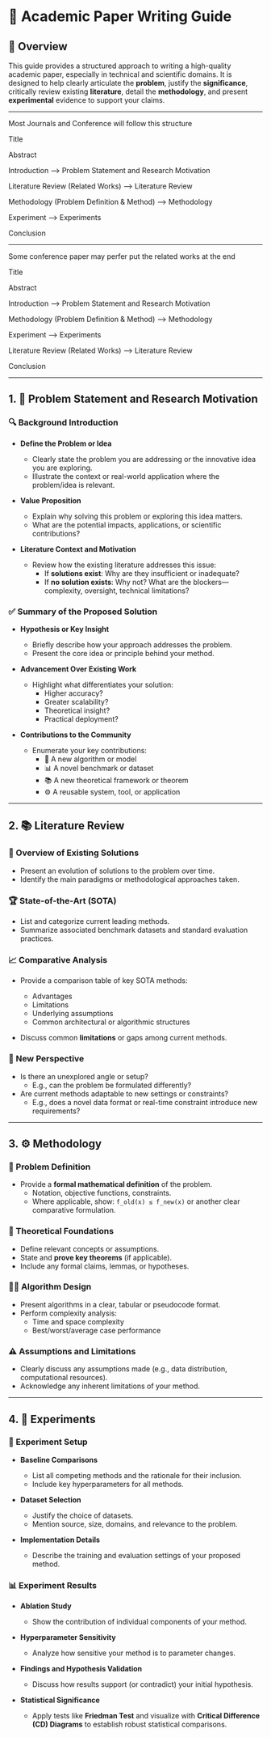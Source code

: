 # 📝 Academic Paper Writing Guide

## 📌 Overview

This guide provides a structured approach to writing a high-quality academic paper, especially in technical and scientific domains. It is designed to help clearly articulate the **problem**, justify the **significance**, critically review existing **literature**, detail the **methodology**, and present **experimental** evidence to support your claims.

---

Most Journals and Conference will follow this structure

Title

Abstract

Introduction --> Problem Statement and Research Motivation

Literature Review (Related Works) --> Literature Review

Methodology (Problem Definition & Method) --> Methodology

Experiment --> Experiments

Conclusion

---

Some conference paper may perfer put the related works at the end

Title

Abstract

Introduction --> Problem Statement and Research Motivation

Methodology (Problem Definition & Method) --> Methodology

Experiment --> Experiments

Literature Review (Related Works) --> Literature Review

Conclusion

---

## 1. 🧠 Problem Statement and Research Motivation

### 🔍 Background Introduction

- **Define the Problem or Idea**

  - Clearly state the problem you are addressing or the innovative idea you are exploring.
  - Illustrate the context or real-world application where the problem/idea is relevant.

- **Value Proposition**

  - Explain why solving this problem or exploring this idea matters.
  - What are the potential impacts, applications, or scientific contributions?

- **Literature Context and Motivation**
  - Review how the existing literature addresses this issue:
    - If **solutions exist**: Why are they insufficient or inadequate?
    - If **no solution exists**: Why not? What are the blockers—complexity, oversight, technical limitations?

### ✅ Summary of the Proposed Solution

- **Hypothesis or Key Insight**

  - Briefly describe how your approach addresses the problem.
  - Present the core idea or principle behind your method.

- **Advancement Over Existing Work**

  - Highlight what differentiates your solution:
    - Higher accuracy?
    - Greater scalability?
    - Theoretical insight?
    - Practical deployment?

- **Contributions to the Community**
  - Enumerate your key contributions:
    - 📐 A new algorithm or model
    - 📊 A novel benchmark or dataset
    - 📚 A new theoretical framework or theorem
    - ⚙️ A reusable system, tool, or application

---

## 2. 📚 Literature Review

### 🧩 Overview of Existing Solutions

- Present an evolution of solutions to the problem over time.
- Identify the main paradigms or methodological approaches taken.

### 🏆 State-of-the-Art (SOTA)

- List and categorize current leading methods.
- Summarize associated benchmark datasets and standard evaluation practices.

### 📈 Comparative Analysis

- Provide a comparison table of key SOTA methods:

  - Advantages
  - Limitations
  - Underlying assumptions
  - Common architectural or algorithmic structures

- Discuss common **limitations** or gaps among current methods.

### 🔄 New Perspective

- Is there an unexplored angle or setup?
  - E.g., can the problem be formulated differently?
- Are current methods adaptable to new settings or constraints?
  - E.g., does a novel data format or real-time constraint introduce new requirements?

---

## 3. ⚙️ Methodology

### 🧮 Problem Definition

- Provide a **formal mathematical definition** of the problem.
  - Notation, objective functions, constraints.
  - Where applicable, show: `f_old(x) ≤ f_new(x)` or another clear comparative formulation.

### 📘 Theoretical Foundations

- Define relevant concepts or assumptions.
- State and **prove key theorems** (if applicable).
- Include any formal claims, lemmas, or hypotheses.

### 🧑‍💻 Algorithm Design

- Present algorithms in a clear, tabular or pseudocode format.
- Perform complexity analysis:
  - Time and space complexity
  - Best/worst/average case performance

### ⚠️ Assumptions and Limitations

- Clearly discuss any assumptions made (e.g., data distribution, computational resources).
- Acknowledge any inherent limitations of your method.

---

## 4. 🔬 Experiments

### 🧪 Experiment Setup

- **Baseline Comparisons**

  - List all competing methods and the rationale for their inclusion.
  - Include key hyperparameters for all methods.

- **Dataset Selection**

  - Justify the choice of datasets.
  - Mention source, size, domains, and relevance to the problem.

- **Implementation Details**
  - Describe the training and evaluation settings of your proposed method.

### 📊 Experiment Results

- **Ablation Study**

  - Show the contribution of individual components of your method.

- **Hyperparameter Sensitivity**

  - Analyze how sensitive your method is to parameter changes.

- **Findings and Hypothesis Validation**

  - Discuss how results support (or contradict) your initial hypothesis.

- **Statistical Significance**
  - Apply tests like **Friedman Test** and visualize with **Critical Difference (CD) Diagrams** to establish robust statistical comparisons.
